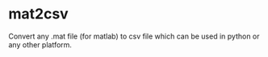 # mat2csv
Convert any .mat file (for matlab) to csv file which can be used in python or any other platform.
